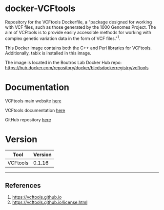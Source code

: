 # docker-VCFtools
Repository for the VCFtools Dockerfile, a "package designed for working with VCF files, such as those generated by the 1000 Genomes Project. The aim of VCFtools is to provide easily accessible methods for working with complex genetic variation data in the form of VCF files."<sup>1</sup>.

This Docker image contains both the C++ and Perl libraries for VCFtools. Additionally, tabix is installed in this image.

The image is located in the Boutros Lab Docker Hub repo: https://hub.docker.com/repository/docker/blcdsdockerregistry/vcftools

# Documentation
VCFtools main website [here](https://vcftools.github.io/index.html)

VCFtools documentation [here](https://vcftools.github.io/examples.html)

GitHub repository [here](https://github.com/vcftools/vcftools)

# Version
| Tool | Version |
|------|---------|
| VCFtools | 0.1.16 |


---

## References

1. https://vcftools.github.io
2. https://vcftools.github.io/license.html
